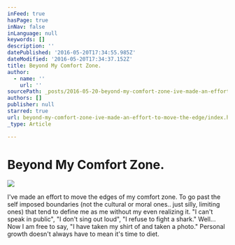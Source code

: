 ```yaml
---
inFeed: true
hasPage: true
inNav: false
inLanguage: null
keywords: []
description: ''
datePublished: '2016-05-20T17:34:55.985Z'
dateModified: '2016-05-20T17:34:37.152Z'
title: Beyond My Comfort Zone.
author:
  - name: ''
    url: ''
sourcePath: _posts/2016-05-20-beyond-my-comfort-zone-ive-made-an-effort-to-move-the-edge.md
authors: []
publisher: null
starred: true
url: beyond-my-comfort-zone-ive-made-an-effort-to-move-the-edge/index.html
_type: Article

---
```

# Beyond My Comfort Zone.
![](https://the-grid-user-content.s3-us-west-2.amazonaws.com/d3a49748-d8a6-4b37-97ec-f3cce52d647f.jpg)

I've made an effort to move the edges of my comfort zone. To go past the self imposed boundaries (not the cultural or moral ones.. just silly, limiting ones) that tend to define me as me without my even realizing it. "I can't speak in public", "I don't sing out loud", "I refuse to fight a shark." Well... Now I am free to say, "I have taken my shirt of and taken a photo." Personal growth doesn't always have to mean it's time to diet.